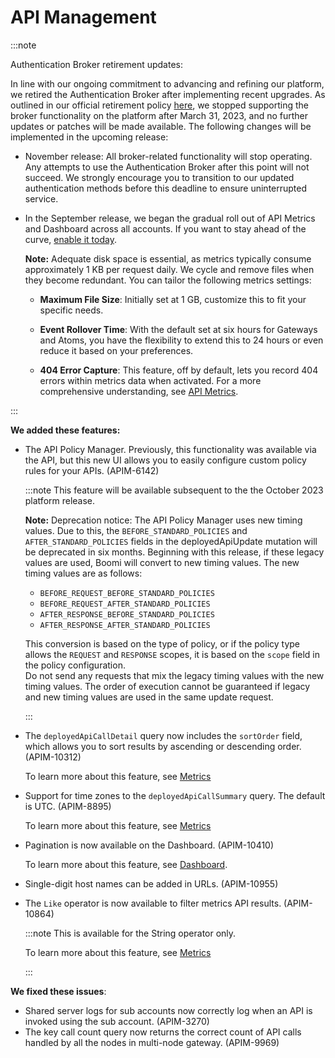 #  API Management

<head>
  <meta name="guidename" content="Release Notes"/>
  <meta name="context" content="GUID-5397b61c-6225-47df-a49c-8d1e1854a4c8"/>
</head>


:::note

Authentication Broker retirement updates:

In line with our ongoing commitment to advancing and refining our platform, we retired the Authentication Broker after implementing recent upgrades. As outlined in our official retirement policy [here](atm-Boomi_feature_deprecation_process_policy_e4547744-664f-4539-bd23-b91676bcbd8a.md), we stopped supporting the broker functionality on the platform after March 31, 2023, and no further updates or patches will be made available. The following changes will be implemented in the upcoming release:

-   November release: All broker-related functionality will stop operating. Any attempts to use the Authentication Broker after this point will not succeed. We strongly encourage you to transition to our updated authentication methods before this deadline to ensure uninterrupted service.

-   In the September release, we began the gradual roll out of API Metrics and Dashboard across all accounts. If you want to stay ahead of the curve, [enable it today](/docs/Atomsphere/API%20Management/Topics/r-api-Dashboard_d7c56437-c100-436f-b3e4-bde7a80d11be.md).

    **Note:** Adequate disk space is essential, as metrics typically consume approximately 1 KB per request daily. We cycle and remove files when they become redundant. You can tailor the following metrics settings:

    -   **Maximum File Size**: Initially set at 1 GB, customize this to fit your specific needs.

    -   **Event Rollover Time**: With the default set at six hours for Gateways and Atoms, you have the flexibility to extend this to 24 hours or even reduce it based on your preferences.

    -   **404 Error Capture**: This feature, off by default, lets you record 404 errors within metrics data when activated. For a more comprehensive understanding, see [API Metrics](../../API%20Management/Topics/api-metrics_0e0f3adb-2fcb-4af5-bbd1-aee58d2e713f.md).

:::



**We added these features:**

-   The API Policy Manager. Previously, this functionality was available via the API, but this new UI allows you to easily configure custom policy rules for your APIs. \(APIM-6142\)

    :::note This feature will be available subsequent to the the October 2023 platform release.

    **Note:** Deprecation notice: The API Policy Manager uses new timing values. Due to this, the ```BEFORE_STANDARD_POLICIES``` and ```AFTER_STANDARD_POLICIES``` fields in the deployedApiUpdate mutation will be deprecated in six months. Beginning with this release, if these legacy values are used, Boomi will convert to new timing values. The new timing values are as follows:
     - ```BEFORE_REQUEST_BEFORE_STANDARD_POLICIES```
     - ```BEFORE_REQUEST_AFTER_STANDARD_POLICIES```
     - ```AFTER_RESPONSE_BEFORE_STANDARD_POLICIES```
     - ```AFTER_RESPONSE_AFTER_STANDARD_POLICIES```

    This conversion is based on the type of policy, or if the policy type allows the ```REQUEST``` and ```RESPONSE``` scopes, it is based on the ```scope``` field in the policy configuration.<br/>
    Do not send any requests that mix the legacy timing values with the new timing values. The order of execution cannot be guaranteed if legacy and new timing values are used in the same update request.

    :::

- The ```deployedApiCallDetail``` query now includes the ```sortOrder``` field, which allows you to sort results by ascending or descending order. (APIM-10312)

    To learn more about this feature, see [Metrics](/docs/Atomsphere/API%20Management/Topics/api-metrics_0e0f3adb-2fcb-4af5-bbd1-aee58d2e713f.md)

- Support for time zones to the ```deployedApiCallSummary``` query. The default is UTC. \(APIM-8895\)

    To learn more about this feature, see [Metrics](/docs/Atomsphere/API%20Management/Topics/api-metrics_0e0f3adb-2fcb-4af5-bbd1-aee58d2e713f.md)

- Pagination is now available on the Dashboard. (APIM-10410)

    To learn more about this feature, see [Dashboard](../../API%20Management/Topics/r-api-Dashboard_d7c56437-c100-436f-b3e4-bde7a80d11be.md).

- Single-digit host names can be added in URLs. (APIM-10955)

- The ```Like``` operator is now available to filter metrics API results. (APIM-10864) 

    :::note This is available for the String operator only. 

    To learn more about this feature, see [Metrics](/docs/Atomsphere/API%20Management/Topics/api-metrics_0e0f3adb-2fcb-4af5-bbd1-aee58d2e713f.md)

    :::


**We fixed these issues**:

- Shared server logs for sub accounts now correctly log when an API is invoked using the sub account. (APIM-3270)
- The key call count query now returns the correct count of API calls handled by all the nodes in multi-node gateway. (APIM-9969)  
